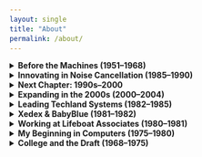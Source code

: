 ```yaml
---
layout: single
title: "About"
permalink: /about/
---
```


<details>
<summary><strong>Before the Machines (1951–1968)</strong></summary>
<div markdown="1">

- I was born on **November 23, 1951**.
- For reasons never fully explained to me, I qualified for a **two-year SP program** in junior high school.
  - As a result, I attended only **7th and 9th grade**, skipping **8th grade entirely**.
- Combined with my **late-year birthday**, this meant I was **younger than nearly everyone** at my educational level — which is how I ended up starting **college at age 16**.

- Moved from **Flushing** to **Douglaston**. Before then, I had been quite **shy and repressed**, not one to speak up or seek the spotlight.
- That started to change after the move. Around that time, my parents bought me a **chemistry set**, which I enthusiastically set up in the **basement** of our new home.
- I began conducting experiments, and by the third or fourth one, I learned how to make **purple dye**.
- When the experiment succeeded, I excitedly dumped the dye into the basement sink — not realizing my **mother was soaking her best linens** in that very sink.
- The linens all turned purple. My chemistry set **disappeared shortly thereafter**, and that experience left me with a **lifelong aversion to chemistry**.
- It also pushed me further toward interests like **electronics, music, and computing**.
- I did take one **college chemistry course**, but struggled to stay interested. I ended up **just reading the textbook**, taking the **final exam**, and scoring a **90**, which **blew the curve** — much to the frustration of my classmates.

- By **age 12**, I had taken up **golf**, which gave me a taste of competition and began drawing me out of my shell., which gave me a taste of competition and began drawing me out of my shell.
- I discovered I thrived in **competitive environments** — not just golf, but also **bowling**, and even **archery**, where I won a **trophy at day camp at age 14**.
- These early competitive outlets shaped me profoundly. They helped me build confidence, learn to focus under pressure, and ultimately gave me the mindset that carried into tech and business.
- I’ve always had a strong sense of **independence**, even as a child — but my **rebelliousness** didn’t really emerge until I started **college**.
- Learned to drive from both my **mother and father** in **early 1968**, shortly before I started college.
- Before my uncle moved to Worcester, **Uncle Gerald** lived with his family on the **opposite corner of our block**.
  - We had one corner; they had the other. I used to **play with my cousins** all the time.
  - When they moved to **Worcester**, it was **a little upsetting to me** as a child — it changed the dynamic of our close-knit family life.
- Joined the **New York Audio Society** and regularly attended their meetings.  
- At **age 18**, I subscribed to the **New York Philharmonic** and would attend concerts with my brother.  
- As with all things I’m passionate about, I dove deep — I’ve always been **insatiably curious**, and **audio technology** became a serious pursuit.  
- Studied under **Dr. Banesh Hoffmann** at **Queens College**  
  - A renowned physicist and mathematician best known for co-authoring *Relativity: The Special and the General Theory* with **Albert Einstein**.  
  - Hoffmann had been one of Einstein’s closest collaborators and advocates, helping defend and communicate the ideas of general relativity.  
  - He became a **mentor and advocate** for me during my college years and had a profound influence on my thinking.  
  - He wrote me an extraordinary **letter of recommendation**, calling me *“the best student I’ve had in 30 years of teaching”* and saying he *expected big things from me*.  
  - That letter has remained one of my most cherished acknowledgments — and a reminder of the power of mentorship in shaping a life.  
  - Hoffmann inspired in me a love for **systems thinking**, abstraction, and intellectual rigor that I carried into computing, strategy, and innovation.

</div>
</details>





<details>
<summary><strong>Innovating in Noise Cancellation (1985–1990)</strong></summary>
<div markdown="1">

- After leaving Techland, I was invited by **Mike Parella** to help **restructure Noise Cancellation Technologies (NCTI)**, a public company in Miami.
- I was tasked with **securing the patent rights to the Chaplin patent for systematic noise cancellation from **Professor Peter Chaplin** at the **University of Essex** in the UK.
- When I arrived, the team at Essex was skeptical due to past management experiences, but I **smoothed things over** and closed the deal for **£100,000**.
- Returning to the U.S., I sent **Eldon Ziegler** to Miami to evaluate NCT’s technical assets. His report: fire everyone and start from scratch.
- I hired Eldon as **VP of Engineering**, and he set up a new **lab in Columbia, Maryland**, while I ran operations from **Great Neck, NY**.
- I hired about a dozen people to rebuild the company, and **John McCloy Jr.** joined the team soon after.

### Diplomacy and Defense

- Each week I’d fly to **Baltimore** to work with Eldon and return to New York.
- I visited **John McCloy Sr.** — John Jr.’s father — in **Greenwich**, and had a deep, inspiring conversation.
- **John Sr.** was widely considered the most influential **private citizen of the 20th century**, having negotiated the **Cuban Missile Crisis settlement**.
- John Jr. introduced me to high-level contacts, including the **U.S. Secretary of Defense**, whom we met at the **Pentagon**.
- We sold some systems to the military and traveled together to **Berlin** and **Munich**.
- In **Berlin**, McCloy was treated like royalty — we attended **Herbert von Karajan’s final concert** of **Beethoven’s Ninth Symphony**.
- One day I crossed into **East Berlin** with a friend of McCloy’s. It was eerie — a surreal walk through a very different world.

### Boeing and Beyond

- In **1989**, I flew to **Seattle** to help close a deal with **Boeing**.
- The flight was repeatedly delayed and left at **3:00 AM**, putting me in the middle seat between **two nuns**.
- Despite no sleep, I performed well and closed the deal.
- I continued leading NCT until mid-1990, when I sold my **York Research stock** after settling litigation.

</div>
</details>

<details>
<summary><strong>Next Chapter: 1990s–2000</strong></summary>
<div markdown="1">

- In **late 1990**, I got my first real connection to the **Internet**, using **PPP over a modem**.
- My initial ISP was **Pipeline.com**, which would later become **MindSpring.com**.
- I quickly became adept at using early **web browsers** like **Netscape**, and began exploring the growing universe of online content.

- After receiving the **York Research settlement** in the summer of 1990, I also began learning about **investing**.
- I took courses at the **New York Institute of Finance** with renowned technician **Ralph Acampora**, gaining insight into **how markets worked**.
- I revisited software from **AIQ Systems**, a company I had helped during my Lifeboat days, and began actively using it in my trading and analysis.

- I attended an **AIQ seminar** in **Miami**, where I first saw the potential of applying technical software to **futures market analysis**.
- At the time, I was already running the **first version of TradeStation** on my home computer, connected to a **Signal data feed** via a crude **FM antenna**.
- Inspired by the seminar, I began building my **first futures trading system**, which was generating **profitable signals**.
- The challenge was **order execution** — there was no efficient way to get trades to the **futures pits** in real time.
- Working with **Eldon Ziegler** and my **broker**, we created a modem-based pipeline to transmit the trades for manual entry.
- This system — developed in **1993–1994** — was effectively my **first trading bot**.

- I later installed a **satellite dish on my roof** to feed TradeStation with better data.
- One day, while playing golf, I got a call from my broker: the system was up **$150,000**. I told him to let it run — it finished the day up **$340,000**.

- In **November 1991**, JoAnn and I bought a home in **Old Brookville, Long Island**, and moved in during the first half of 1992.
- Sadly, my **father died in 1994**, followed by my **mother** six months later. In **1996**, **JoAnn’s mother** passed away as well.

- Through my growing relationships with **casino executives (CNOs)**, I gained rare access to **golf courses**, **fights**, and **Super Bowls**.
- I attended major events like the **Sugar Ray Leonard vs. Hagler** fight in 1988, and was regularly invited to championship events.
- One highlight was the infamous **Tyson vs. Holyfield bite fight**, where I saw chaos break out in the MGM Grand and casino.
- During the 1990s, I also played over **140 rounds at Shadow Creek**, including a month where I played daily with **Kenny Green** as he rehabbed for the tour.

- I attended the **Studio 54 opening** at MGM, with **Elton John** performing for hours and drinks with **Tony Curtis**.
- At the **Bellagio opening**, JoAnn and I were flown by private jet and checked in on the runway, attending a private concert by **Van Cliburn**.

</div>
</details>

<details>
<summary><strong>Expanding in the 2000s (2000–2004)</strong></summary>
<div markdown="1">

<!-- Ready for narration -->

</div>
</details>

<details>
<summary><strong>Leading Techland Systems (1982–1985)</strong></summary>
<div markdown="1">

- After leaving Xedex in 1982, I founded **Techland Systems Inc.**, taking my entire team with me.
- I brought on **Richard Clowes**, a top former IBM salesperson, as **VP of Sales**.
- With the support of **Neil Colvin** and **Mike Aaronson**, I was introduced to **Reed Smith** and his colleague **Bob**, who had developed **3270 terminal emulation software**.
- This became the foundation of **BlueLynx**, our flagship product.
- Ironically, had things played out differently, BlueLynx might have become part of the Xedex product line — but instead, it was the core of something much bigger.
- **Techland** would ultimately earn me **$3.3 million**, but that payoff came years later.

### BlueLynx and TwinX

- **BlueLynx** provided **3270/5250 terminal emulation** and full **SNA/SDLC** mainframe connectivity.
- A **1984 DataPro report** praised it as a standout solution. ([Bitsavers PDF](https://www.bitsavers.org/pdf/datapro/protocol_conversion_systems/C23-825_Techland_Systems.pdf))
- It could emulate a **5251 Model 12** terminal and support **5256 printers**.
- We also released **TwinX**, a product that enabled Twinax connectivity to **IBM System/34 and 36**.

### Expansion and Growth

- In our first year, Richard Clowes brought in **$2 million in revenue**, landing major clients like **RJR Reynolds**, **New England Life**, and the **Federal Reserve Bank of San Francisco**.
- We grew to **50 employees** and opened offices at **Waterside Plaza** on the East River in New York.
- We launched a **Techland subsidiary in London**, run by Richard’s brother.
- Richard and I often flew over on the **Concorde**, and we expanded manufacturing by arranging **cost-effective hardware production in Malaysia**.

> On one such trip: we flew Concorde to London, then first-class via Singapore Airlines to China with stops in the New Territories and Bombay, and returned to NYC on Concorde — the entire journey cost just **$1,500 per person**.

### Eldon Ziegler and Product Development

- I wanted to build a personal information manager and asked **Neil Colvin** for a recommendation.
- He referred me to **Eldon Ziegler**, the best software developer he knew.
- Eldon joined to work on **a single software product** and delivered incredible results.
- Later, I would hire him again — this time as **VP of Engineering at NCTI** — where he played a much larger role in shaping the company.
- Over time, he became a **lifelong friend and collaborator**.

### Sale and Aftermath

- In **1985**, we were approached by **Bob Benningson** of **York Research**, who wanted to acquire Techland.
- After a year of negotiations, we sold Techland and became a **public company**.
- Within a month, I discovered the new owners had stopped **paying payroll taxes** to save cash.
- On the advice of my lawyers, I resigned immediately.
- York Research later **sued to reclaim our stock**, launching litigation that lasted until **1990**.
- That summer, Benningson settled with me, and I sold all my York shares for **$3.3 million**.
- The other original shareholders persisted and ultimately **won their case in 1991**.

</div>
</details>

<details>
<summary><strong>Xedex & BabyBlue (1981–1982)</strong></summary>
<div markdown="1">

- In **1981**, I was approached by **Mike Aaronson**, who needed help raising funds for a Z80-based coprocessor card he had developed.
- His invention would allow the **IBM PC**, which had just been released, to run **CP/M programs** — a huge deal since most useful software still ran on CP/M.
- I helped him structure a deal to raise **$10,000**, and in the process decided to leave Lifeboat and form a new venture.
- I teamed up with **Roland Joffe** (head of marketing at Lifeboat), his assistant **Rebecka**, and engineer **Bob Hassel**, and we founded **Xedex**.
- Roland established our main office in a **house on 6th Avenue in Burlington**, and hired top PR firm **Burson-Marsteller** to handle publicity.
- Bob opened a production office in **Suffern, New York**, where he began manufacturing what we called **BabyBlue**.
- Within five months, we were shipping product and getting strong coverage in the press.

> 📰 In **February 1982**, UPI reported:
> “XEDEX President Harris Landgarten said Baby Blue ‘will make the IBM machine more versatile than an Apple or a Tandy microcomputer in terms …’” — [UPI Archives](https://www.upi.com/Archives/1982/02/17/A-5-week-old-computer-company-Wednesday-unveiled-a-product-it/5338382770000)

- I knew early on that the **hardware and software had a limited shelf life** — the industry was evolving rapidly.
- Unfortunately, in late 1982 I discovered that **Bob Hassel** was sabotaging the hardware and had made a deal with the investor to **force me out**.
- I was **fired**, and took my team with me to start **Techland Systems**.
- Although I had to leave BabyBlue behind, I wasn't bitter. I had helped birth an idea and a product that was real — and I was about to do something even more impactful.
- It's worth noting that **BabyBlue II**, a later version of the product, was developed **after I had left the company**.

</div>
</details>

<details>
<summary><strong>Working at Lifeboat Associates (1980–1981)</strong></summary>
<div markdown="1">

- In **1979**, I got a call from **Tony Gold**, president of Lifeboat Associates, inviting me to join the company.
- In **1980**, I left my family's plumbing supply business to take the leap into software.
- At Lifeboat, I edited and published our newsletter, **Lifelines**, and one of my main responsibilities was writing a **weekly editorial**.
- These editorials discussed industry trends and often highlighted **technical issues** or **bugs** in common tools and compilers.
- I took pride in **documenting compiler bugs** — particularly in BASIC — to help fellow programmers avoid pitfalls.
- This transparency occasionally sparked backlash, especially from **Bill Gates**, who would personally call to complain when I published bugs related to Microsoft BASIC.
- Still, I believed in giving developers clear, honest information to work with.

### Industry Collaboration

- I negotiated **royalty contracts** with independent developers and third-party software authors.
- These included major relationships:
  - **Micro Focus** – COBOL compilers  
  - **Peter Rozen** – TMaker  
  - **Balcones Software** – accounting systems  
  - I frequently traveled to **Austin, TX** to coordinate with Balcones.

### Ford & Microsoft

- I helped **Ford Motor Company** develop its **early PC strategy**, and flew solo to present at their **Renaissance Center** headquarters in Detroit.
- Around that time, I also attended an **Intel conference in Oregon** with **Neil Colvin**.
- After the conference, **Bill Gates** personally gave Neil and me a tour of what would become **Microsoft’s first campus** in **Redmond**.
- At that moment, Microsoft had only leased **half the building**, but it was clear they were on the brink of something much larger.
- It was one of those moments that reminded me how far I'd come — from a quiet, technical kid to someone confidently speaking to senior execs at a Fortune 500 company.

### BIOS Opportunity

- I also worked closely with **Neil Colvin** of Phoenix Technologies and **Mike Aaronson**.
- I tested early BIOS products like **P-Mate**, and I was the one who first suggested there was a market need for a **third-party BIOS** — an idea that became foundational to the PC clone industry.

</div>
</details>

<details>
<summary><strong>My Beginning in Computers (1975–1980)</strong></summary>
<div markdown="1">

- After graduating college, I remained deeply interested in electronics and computing.
- Frustrated by early Fortran programming using **punch cards** and long turnaround times, I was eager for more immediate feedback.
- I built a number of **advanced Heathkits**, including a **digital FM receiver**.
- I ordered one of the first **HP-85** calculators and used it for physics calculations — it replaced the slide rule.

### Enter the Altair

- In 1973, I bought an **audio sweep generator kit** from **MITS** to align tape heads on my **TEAC** reel-to-reel.
- MITS later sent me a **$100 discount certificate**, and when they introduced the **Altair 8800** in *Popular Electronics* (1975), I ordered the kit immediately.
- Built it myself — it had **256 bytes of RAM** and blinking LEDs.

### BASIC Changes Everything

- I later upgraded the Altair to **4 KB of RAM** and loaded **Microsoft BASIC** from **paper tape**.
- It was the first time I could write code and get immediate results — a major shift from the delayed punch card workflows.

### Building Real Software

- After graduating in **December 1975**, I worked full-time at **Ace Brass**, my father's business.
- I had moved out of my parents' house in **1974** and was living in an apartment when I met **JoAnn** in December 1975.
- We were married on **May 6, 1978**, and bought our **first house in Douglaston** a year later, in **1979** — a major step forward in both our personal and professional lives.
- During this time — between graduation and my joining **Lifeboat Associates** — I had the opportunity to write several complete software systems.
- I purchased an **IMSAI Z-80 system** and developed a full **invoicing, packing list, and accounts receivable system** in BASIC for the business.
- Storage was done on **cassette tape** — floppy drives were not yet available.
- The system ran **CP/M**, and I sourced software from **Lifeboat Associates**, where I would later go on to work.

> That Altair wasn’t just my first PC. It was the **gateway to a lifelong career in tech**.

![Altair 8800](/assets/images/altair-8800.jpeg)  
*Altair 8800 – the first widely recognized personal computer*

![Teletype Model 33 ASR](/assets/images/teletype-asr33.jpg)  
*Teletype Model 33 ASR used for I/O*

</div>
</details>

<details>
<summary><strong>College and the Draft (1968–1975)</strong></summary>
<div markdown="1">

- I started college at **Queens College in fall 1968**, during the height of the **Vietnam draft**.
- I registered for the **draft on my 18th birthday**, but had a **college deferment** as long as I stayed enrolled.
- To stretch that deferment, I only registered for **12 credits per term**.
- I began as a **Computer Science major**, but after my first year, **Queens College dropped required courses** — which meant I no longer had to take English classes that didn’t interest me.
- From then on, I only took courses that **captivated me** — **physics**, **math**, **business law** — but continued at a slow pace.
- I enjoyed getting involved in my **house plan**, didn’t push myself too hard, and pursued my interests on my own terms.
- I joined the **Queens College golf team**, where I met **Danny Rosenthal**, who would later become a longtime friend and **CFO of Techland Systems**.
- In **August 1969**, I attended **Woodstock** with some friends. On the drive up, our car **overheated**, forcing us to **pull over and wait by the side of the road** while it cooled.
  - We eventually made it to the festival, where we joined hundreds of thousands in the **mud and music** — an experience that left a lasting impression.
- I was also an **avid bowler** in college — I competed on multiple **five-man teams**, participating in **Kegler tournaments** on weekends.
  - We did well, and I won numerous **trophies**, including one for bowling a **278 game** — 11 strikes followed by 8 pins — just shy of a perfect 300.
  - I received a **special trophy** for that achievement.

- In **1972**, my father became ill, and I took a **leave of absence** from college to run the family business, **Ace Brass**.
- My **grandfather**, who died right around the time I was born, had been a partner in a larger business called **Sanitary-Dash**, where both my father and his twin brother worked.
- When I was around **four or five**, Sanitary-Dash decided to relocate its operations to **Worcester, Massachusetts**.
- My father and mother didn’t want to move, so my father left the company and started a **smaller business**, founding **Ace Brass Manufacturing** in **Brooklyn**.
- Ace Brass had a compact but capable factory setup with **cutting machines, dealing machines, punch presses, threading machines, and saw sharpeners**.
- During that year, I learned to **set up and operate all the machines** myself.

- When I returned to school, the **draft was no longer a concern** — I had a high **lottery number**, declared myself **1-A**, and was no longer at risk.
- I decided to **re-dedicate myself to finishing school**, switching to a **Math major** since I had already accumulated the most credits in that area.
- I entered a full-on **learning sprint**, taking **18 credits per term**, plus **summer courses**.
- It was during this time that I studied under **Dr. Banesh Hoffmann**, who became a pivotal mentor.
- I graduated in **December 1975** — the same month I met **my future wife, JoAnn**.
- We were married on **May 6, 1978**.

</div>
</details>

